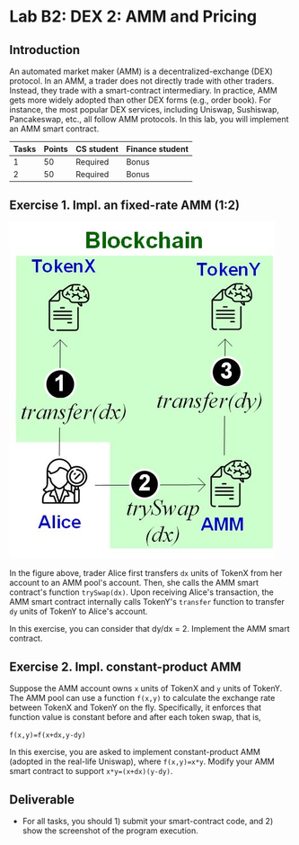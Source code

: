 Lab B2: DEX 2: AMM and Pricing
===

Introduction
---

An automated market maker (AMM) is a decentralized-exchange (DEX) protocol. In an AMM, a trader does not directly trade with other traders. Instead, they trade with a smart-contract intermediary. In practice, AMM gets more widely adopted than other DEX forms (e.g., order book). For instance, the most popular DEX services, including Uniswap, Sushiswap, Pancakeswap, etc., all follow AMM protocols. In this lab, you will implement an AMM smart contract.


| Tasks | Points | CS student | Finance student |
| --- | --- | --- | --- |
|  1  | 50 |  Required | Bonus |
|  2  | 50 | Required | Bonus |

Exercise 1. Impl. an fixed-rate AMM (1:2)
---

![AMM design diagram](lab-amm.jpg)

In the figure above, trader Alice first transfers `dx` units of TokenX from her account to an AMM pool's account. Then, she calls the AMM smart contract's function `trySwap(dx)`. Upon receiving Alice's transaction, the AMM smart contract internally calls TokenY's `transfer` function to transfer `dy` units of TokenY to Alice's account.

In this exercise, you can consider that dy/dx = 2. Implement the AMM smart contract.

Exercise 2. Impl. constant-product AMM
---

Suppose the AMM account owns `x` units of TokenX and `y` units of TokenY. The AMM pool can use a function `f(x,y)` to calculate the exchange rate between TokenX and TokenY on the fly. Specifically, it enforces that function value is constant before and after each token swap, that is,

`f(x,y)=f(x+dx,y-dy)`

In this exercise, you are asked to implement constant-product AMM (adopted in the real-life Uniswap), where `f(x,y)=x*y`. Modify your AMM smart contract to support  `x*y=(x+dx)(y-dy)`.


Deliverable
---

- For all tasks, you should 1) submit your smart-contract code, and 2) show the screenshot of the program execution. 


